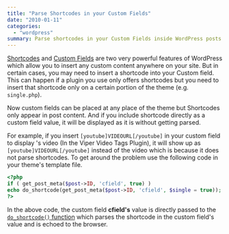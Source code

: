 ```yaml
---
title: "Parse Shortcodes in your Custom Fields"
date: "2010-01-11"
categories: 
  - "wordpress"
summary: Parse shortcodes in your Custom Fields inside WordPress posts.
---
```


[Shortcodes](https://codex.wordpress.org/Shortcode_API) and [Custom Fields](https://wordpress.org/support/article/custom-fields/) are two very powerful features of WordPress which allow you to insert any custom content anywhere on your site. But in certain cases, you may need to insert a shortcode into your Custom field. This can happen if a plugin you use only offers shortcodes but you need to insert that shortcode only on a certain portion of the theme (e.g. `single.php`).

Now custom fields can be placed at any place of the theme but Shortcodes only appear in post content. And if you include shortcode directly as a custom field value, it will be displayed as it is without getting parsed. 

For example, if you insert `[youtube]VIDEOURL[/youtube]` in your custom field to display 's video (In the Viper Video Tags Plugin), it will show up as `[youtube]VIDEOURL[/youtube]` instead of the video which is because it does not parse shortcodes. To get around the problem use the following code in your theme's template file.

```php
<?php
if ( get_post_meta($post->ID, 'cfield', true) )
echo do_shortcode(get_post_meta($post->ID, 'cfield', $single = true));
?>
```

In the above code, the custom field **cfield's** value is directly passed to the [`do_shortcode()` function](https://developer.wordpress.org/reference/functions/do_shortcode/) which parses the shortcode in the custom field's value and is echoed to the browser.
